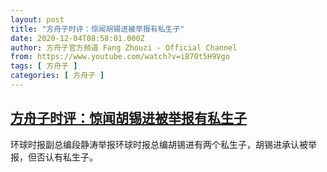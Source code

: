 ```yaml
---
layout: post
title: "方舟子时评：惊闻胡锡进被举报有私生子"
date: 2020-12-04T08:58:01.000Z
author: 方舟子官方频道 Fang Zhouzi - Official Channel
from: https://www.youtube.com/watch?v=iB70t5H9Vgo
tags: [ 方舟子 ]
categories: [ 方舟子 ]
---
```

<!--1607072281000-->
[方舟子时评：惊闻胡锡进被举报有私生子](https://www.youtube.com/watch?v=iB70t5H9Vgo)
------

<div>
环球时报副总编段静涛举报环球时报总编胡锡进有两个私生子，胡锡进承认被举报，但否认有私生子。
</div>
